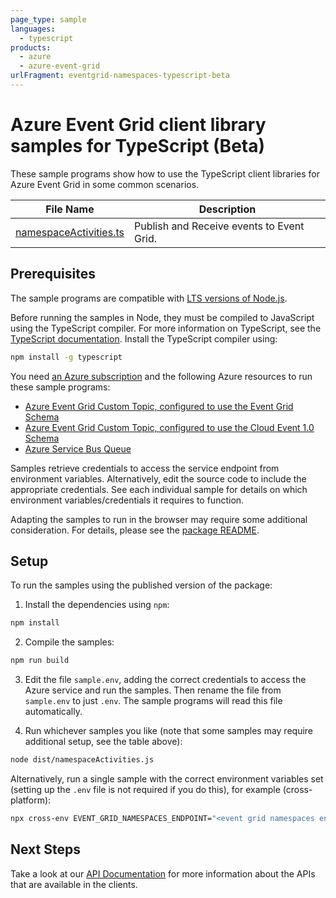 ```yaml
---
page_type: sample
languages:
  - typescript
products:
  - azure
  - azure-event-grid
urlFragment: eventgrid-namespaces-typescript-beta
---
```


# Azure Event Grid client library samples for TypeScript (Beta)

These sample programs show how to use the TypeScript client libraries for Azure Event Grid in some common scenarios.

| **File Name**                                 | **Description**                           |
| --------------------------------------------- | ----------------------------------------- |
| [namespaceActivities.ts][namespaceactivities] | Publish and Receive events to Event Grid. |

## Prerequisites

The sample programs are compatible with [LTS versions of Node.js](https://github.com/nodejs/release#release-schedule).

Before running the samples in Node, they must be compiled to JavaScript using the TypeScript compiler. For more information on TypeScript, see the [TypeScript documentation][typescript]. Install the TypeScript compiler using:

```bash
npm install -g typescript
```

You need [an Azure subscription][freesub] and the following Azure resources to run these sample programs:

- [Azure Event Grid Custom Topic, configured to use the Event Grid Schema][createinstance_azureeventgridcustomtopic,configuredtousetheeventgridschema]
- [Azure Event Grid Custom Topic, configured to use the Cloud Event 1.0 Schema][createinstance_azureeventgridcustomtopic,configuredtousethecloudevent1.0schema]
- [Azure Service Bus Queue][createinstance_azureservicebusqueue]

Samples retrieve credentials to access the service endpoint from environment variables. Alternatively, edit the source code to include the appropriate credentials. See each individual sample for details on which environment variables/credentials it requires to function.

Adapting the samples to run in the browser may require some additional consideration. For details, please see the [package README][package].

## Setup

To run the samples using the published version of the package:

1. Install the dependencies using `npm`:

```bash
npm install
```

2. Compile the samples:

```bash
npm run build
```

3. Edit the file `sample.env`, adding the correct credentials to access the Azure service and run the samples. Then rename the file from `sample.env` to just `.env`. The sample programs will read this file automatically.

4. Run whichever samples you like (note that some samples may require additional setup, see the table above):

```bash
node dist/namespaceActivities.js
```

Alternatively, run a single sample with the correct environment variables set (setting up the `.env` file is not required if you do this), for example (cross-platform):

```bash
npx cross-env EVENT_GRID_NAMESPACES_ENDPOINT="<event grid namespaces endpoint>" EVENT_GRID_NAMESPACES_KEY="<event grid namespaces key>" EVENT_SUBSCRIPTION_NAME="<event subscription name>" TOPIC_NAME="<topic name>" node dist/namespaceActivities.js
```

## Next Steps

Take a look at our [API Documentation][apiref] for more information about the APIs that are available in the clients.

[namespaceactivities]: https://github.com/Azure/azure-sdk-for-js/blob/main/sdk/eventgrid/eventgrid/samples/v1-beta/typescript/
[apiref]: https://docs.microsoft.com/javascript/api/@azure/eventgrid
[freesub]: https://azure.microsoft.com/free/
[createinstance_azureeventgridcustomtopic,configuredtousetheeventgridschema]: https://docs.microsoft.com/azure/event-grid/scripts/event-grid-cli-create-custom-topic
[createinstance_azureeventgridcustomtopic,configuredtousethecloudevent1.0schema]: https://docs.microsoft.com/azure/event-grid/scripts/event-grid-cli-create-custom-topic
[createinstance_azureservicebusqueue]: https://docs.microsoft.com/azure/service-bus-messaging/service-bus-quickstart-portal
[package]: https://github.com/Azure/azure-sdk-for-js/tree/main/sdk/eventgrid/eventgrid/README.md
[typescript]: https://www.typescriptlang.org/docs/home.html
